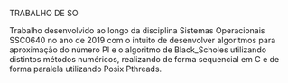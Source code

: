TRABALHO DE SO

Trabalho desenvolvido ao longo da disciplina Sistemas Operacionais SSC0640 no ano de 2019 com o intuito de desenvolver algoritmos para aproximação do número PI e o algoritmo de Black_Scholes utilizando distintos métodos numéricos, realizando de forma sequencial em C e de forma paralela utilizando Posix Pthreads.
